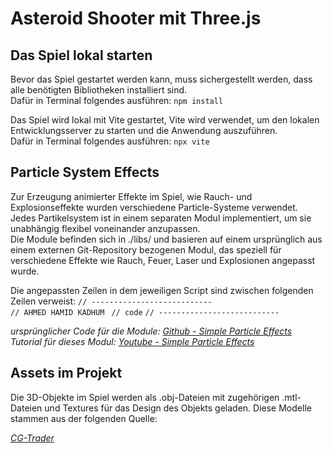 # Asteroid Shooter mit Three.js

## Das Spiel lokal starten
Bevor das Spiel gestartet werden kann, muss sichergestellt werden, dass alle benötigten Bibliotheken installiert sind.  
Dafür in Terminal folgendes ausführen:
`npm install`
  
Das Spiel wird lokal mit Vite gestartet, Vite wird verwendet, um den lokalen Entwicklungsserver zu starten und die Anwendung auszuführen.  
Dafür in Terminal folgendes ausführen:
`npx vite`

## Particle System Effects
Zur Erzeugung animierter Effekte im Spiel, wie Rauch- und Explosionseffekte wurden verschiedene Particle-Systeme verwendet.
Jedes Partikelsystem ist in einem separaten Modul implementiert, um sie unabhängig flexibel voneinander anzupassen.  
Die Module befinden sich in ./libs/ und basieren auf einem ursprünglich aus einem externen Git-Repository bezogenen Modul,
das speziell für verschiedene Effekte wie Rauch, Feuer, Laser und Explosionen angepasst wurde.  

Die angepassten Zeilen in dem jeweiligen Script sind zwischen folgenden Zeilen verweist:
`// ---------------------------`  
`// AHMED HAMID KADHUM `
`// code`
`// ---------------------------`  
  
*ursprünglicher Code für die Module: [Github - Simple Particle Effects](https://github.com/bobbyroe/Simple-Particle-Effects)*  
*Tutorial für dieses Modul: [Youtube - Simple Particle Effects](https://www.youtube.com/watch?v=h1UQdbuF204&t=295s)*


## Assets im Projekt
Die 3D-Objekte im Spiel werden als .obj-Dateien mit zugehörigen .mtl-Dateien und Textures für das Design des Objekts geladen. Diese Modelle stammen aus der folgenden Quelle:  
  
*[CG-Trader](https://www.cgtrader.com)*